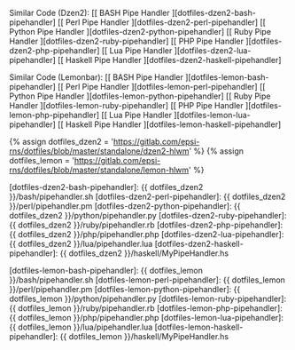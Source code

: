 <div class="card bg-light text-dark">
  <div class="card-body" markdown="1">

Similar Code (Dzen2): 
[[ BASH Pipe Handler ][dotfiles-dzen2-bash-pipehandler]
[[ Perl Pipe Handler ][dotfiles-dzen2-perl-pipehandler]
[[ Python Pipe Handler ][dotfiles-dzen2-python-pipehandler]
[[ Ruby Pipe Handler ][dotfiles-dzen2-ruby-pipehandler]
[[ PHP Pipe Handler ][dotfiles-dzen2-php-pipehandler]
[[ Lua Pipe Handler ][dotfiles-dzen2-lua-pipehandler]
[[ Haskell Pipe Handler ][dotfiles-dzen2-haskell-pipehandler]

Similar Code (Lemonbar): 
[[ BASH Pipe Handler ][dotfiles-lemon-bash-pipehandler]
[[ Perl Pipe Handler ][dotfiles-lemon-perl-pipehandler]
[[ Python Pipe Handler ][dotfiles-lemon-python-pipehandler]
[[ Ruby Pipe Handler ][dotfiles-lemon-ruby-pipehandler]
[[ PHP Pipe Handler ][dotfiles-lemon-php-pipehandler]
[[ Lua Pipe Handler ][dotfiles-lemon-lua-pipehandler]
[[ Haskell Pipe Handler ][dotfiles-lemon-haskell-pipehandler]

[//]: <> ( -- -- -- links below -- -- -- )

{% assign dotfiles_dzen2 = 'https://gitlab.com/epsi-rns/dotfiles/blob/master/standalone/dzen2-hlwm' %}
{% assign dotfiles_lemon = 'https://gitlab.com/epsi-rns/dotfiles/blob/master/standalone/lemon-hlwm' %}

[dotfiles-dzen2-bash-pipehandler]: {{ dotfiles_dzen2 }}/bash/pipehandler.sh
[dotfiles-dzen2-perl-pipehandler]: {{ dotfiles_dzen2 }}/perl/pipehandler.pm
[dotfiles-dzen2-python-pipehandler]: {{ dotfiles_dzen2 }}/python/pipehandler.py
[dotfiles-dzen2-ruby-pipehandler]: {{ dotfiles_dzen2 }}/ruby/pipehandler.rb
[dotfiles-dzen2-php-pipehandler]: {{ dotfiles_dzen2 }}/php/pipehandler.php
[dotfiles-dzen2-lua-pipehandler]: {{ dotfiles_dzen2 }}/lua/pipehandler.lua
[dotfiles-dzen2-haskell-pipehandler]: {{ dotfiles_dzen2 }}/haskell/MyPipeHandler.hs

[dotfiles-lemon-bash-pipehandler]: {{ dotfiles_lemon }}/bash/pipehandler.sh
[dotfiles-lemon-perl-pipehandler]: {{ dotfiles_lemon }}/perl/pipehandler.pm
[dotfiles-lemon-python-pipehandler]: {{ dotfiles_lemon }}/python/pipehandler.py
[dotfiles-lemon-ruby-pipehandler]: {{ dotfiles_lemon }}/ruby/pipehandler.rb
[dotfiles-lemon-php-pipehandler]: {{ dotfiles_lemon }}/php/pipehandler.php
[dotfiles-lemon-lua-pipehandler]: {{ dotfiles_lemon }}/lua/pipehandler.lua
[dotfiles-lemon-haskell-pipehandler]: {{ dotfiles_lemon }}/haskell/MyPipeHandler.hs

  </div>
</div>
